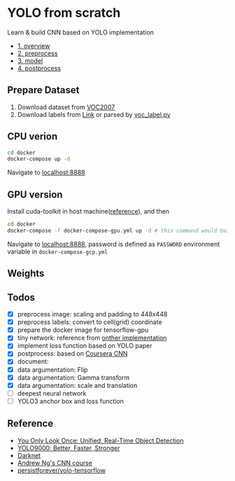 # YOLO from scratch

Learn & build CNN based on YOLO implementation

- [1. overview](./docs/01_overview.md)
- [2. preprocess](./docs/02_preprocess.md)
- [3. model](./docs/03_network.md)
- [4. postprocess](./docs/04_postprocess.md)

## Prepare Dataset

1. Download dataset from [VOC2007](http://host.robots.ox.ac.uk/pascal/VOC/voc2007/)
2. Download labels from [Link]() or parsed by [voc_label.py](https://pjreddie.com/media/files/voc_label.py)

## CPU verion
```bash
cd docker
docker-compose up -d
```
Navigate to [localhost:8888](localhost:8888)

## GPU version
Install cuda-toolkit in host machine([reference](https://docs.nvidia.com/cuda/cuda-installation-guide-linux/index.html#package-manager-installation)), and then
```bash
cd docker
docker-compose -f docker-compose-gpu.yml up -d # this command would build a new docker image in the first time
```
Navigate to [localhost:8888](localhost:8888), password is defined as `PASSWORD` environment variable in `docker-compose-gcp.yml`

## Weights

## Todos
- [x] preprocess image: scaling and padding to 448x448
- [x] preprocess labels: convert to cell(grid) coordinate
- [x] prepare the docker image for tensorflow-gpu
- [x] tiny network: reference from [onther implementation](https://github.com/persistforever/yolo-tensorflow)
- [x] implement loss function based on YOLO paper
- [x] postprocess: based on [Coursera CNN](https://www.coursera.org/learn/convolutional-neural-networks/home/welcome)
- [x] document:
- [x] data argumentation: Flip
- [x] data argumentation: Gamma transform
- [x] data argumentation: scale and translation
- [ ] deepest neural network
- [ ] YOLO3 anchor box and loss function

## Reference
- [You Only Look Once: Unified, Real-Time Object Detection](https://arxiv.org/abs/1506.02640)
- [YOLO9000: Better, Faster, Stronger](https://arxiv.org/abs/1612.08242)
- [Darknet](https://pjreddie.com/darknet/yolo/)
- [Andrew Ng's CNN course](https://www.coursera.org/learn/convolutional-neural-networks/home/welcome)
- [persistforever/yolo-tensorflow](https://github.com/persistforever/yolo-tensorflow)
